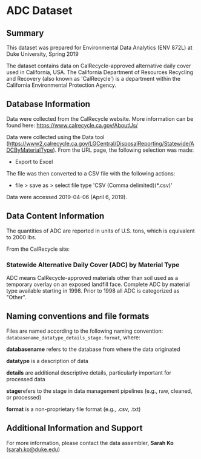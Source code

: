 # ADC Dataset

## Summary
This dataset was prepared for Environmental Data Analytics (ENV 872L) at Duke University, Spring 2019

The dataset contains data on CalRecycle-approved alternative daily cover used in California, USA. The California Department of Resources Recycling and Recovery (also known as 'CalRecycle') is a department within the California Environmental Protection Agency. 

## Database Information
Data were collected from the CalRecycle website. More information can be found here: https://www.calrecycle.ca.gov/AboutUs/

Data were collected using the Data tool (https://www2.calrecycle.ca.gov/LGCentral/DisposalReporting/Statewide/ADCByMaterialType).
From the URL page, the following selection was made: 
* Export to Excel

The file was then converted to a CSV file with the following actions: 
* file > save as > select file type 'CSV (Comma delimited)(*.csv)'

Data were accessed 2019-04-06 (April 6, 2019).

## Data Content Information
The quantities of ADC are reported in units of U.S. tons, which is equivalent to 2000 lbs. 

From the CalRecycle site: 

### Statewide Alternative Daily Cover (ADC) by Material Type
ADC means CalRecycle-approved materials other than soil used as a temporary overlay on an exposed landfill face. Complete ADC by material type available starting in 1998. Prior to 1998 all ADC is categorized as "Other".

## Naming conventions and file formats
Files are named according to the following naming convention: `databasename_datatype_details_stage.format`, where: 

**databasename** refers to the database from where the data originated

**datatype** is a description of data 

**details** are additional descriptive details, particularly important for processed data 

**stage**refers to the stage in data management pipelines (e.g., raw, cleaned, or processed)

**format** is a non-proprietary file format (e.g., .csv, .txt)

## Additional Information and Support
For more information, please contact the data assembler, **Sarah Ko** (sarah.ko@duke.edu)